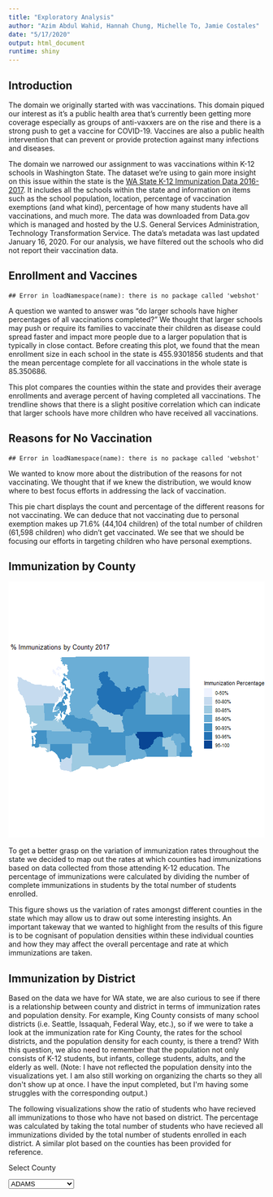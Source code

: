```yaml
---
title: "Exploratory Analysis"
author: "Azim Abdul Wahid, Hannah Chung, Michelle To, Jamie Costales"
date: "5/17/2020"
output: html_document
runtime: shiny
---
```




## Introduction



The domain we originally started with was vaccinations. This domain piqued our interest as it’s a public health area that’s currently been getting more coverage especially as groups of anti-vaxxers are on the rise and there is a strong push to get a vaccine for COVID-19. Vaccines are also a public health intervention that can prevent or provide protection against many infections and diseases.

The domain we narrowed our assignment to was vaccinations within K-12 schools in Washington State. The dataset we’re using to gain more insight on this issue within the state is the [WA State K-12 Immunization Data 2016-2017](https://catalog.data.gov/dataset/all-students-kindergarten-through-12th-grade-immunization-data-by-school-2016-2017). It includes all the schools within the state and information on items such as the school population, location, percentage of vaccination exemptions (and what kind), percentage of how many students have all vaccinations, and much more. The data was downloaded from Data.gov which is managed and hosted by the U.S. General Services Administration, Technology Transformation Service. The data’s metadata was last updated January 16, 2020. For our analysis, we have filtered out the schools who did not report their vaccination data.

## Enrollment and Vaccines


```
## Error in loadNamespace(name): there is no package called 'webshot'
```

A question we wanted to answer was “do larger schools have higher percentages of all vaccinations completed?” We thought that larger schools may push or require its families to vaccinate their children as disease could spread faster and impact more people due to a larger population that is typically in close contact. Before creating this plot, we found that the mean enrollment size in each school in the state  is 455.9301856 students and that the mean percentage complete for all vaccinations in the whole state is 85.350686. 

This plot compares the counties within the state and provides their average enrollments and average percent of having completed all vaccinations. The trendline shows that there is a slight positive correlation which can indicate that larger schools have more children who have received all vaccinations.

## Reasons for No Vaccination


```
## Error in loadNamespace(name): there is no package called 'webshot'
```

We wanted to know more about the distribution of the reasons for not vaccinating. We thought that if we knew the distribution, we would know where to best focus efforts in addressing the lack of vaccination.

This pie chart displays the count and percentage of the different reasons for not vaccinating. We can deduce that not vaccinating due to personal exemption makes up 71.6% (44,104 children) of the total number of children (61,598 children) who didn’t get vaccinated. We see that we should be focusing our efforts in targeting children who have personal exemptions.

## Immunization by County
![plot of chunk unnamed-chunk-1](figure/unnamed-chunk-1-1.png)

To get a better grasp on the variation of immunization rates throughout the state we decided to map out the rates at which counties had immunizations based on data collected from those attending K-12 education. The percentage of immunizations were calculated by dividing the number of complete immunizations in students by the total number of students enrolled. 

This figure shows us the variation of rates amongst different counties in the state which may allow us to draw out some interesting insights. An important takeway that we wanted to highlight from the results of this figure is to be cognisant of population densities within these individual counties and how they may affect the overall percentage and rate at which immunizations are taken. 

## Immunization by District

Based on the data we have for WA state, we are also curious to see if there is a relationship between county and district in terms of immunization rates and population density. For example, King County consists of many school districts (i.e. Seattle, Issaquah, Federal Way, etc.), so if we were to take a look at the immunization rate for King County, the rates for the school districts, and the population density for each county, is there a trend? With this question, we also need to remember that the population not only consists of K-12 students, but infants, college students, adults, and the elderly as well. (Note: I have not reflected the population density into the visualizations yet. I am also still working on organizing the charts so they all don't show up at once. I have the input completed, but I'm having some struggles with the corresponding output.)

The following visualizations show the ratio of students who have recieved all immunizations to those who have not based on district. The percentage was calculated by taking the total number of students who have recieved all immunizations divided by the total number of students enrolled in each district. A similar plot based on the counties has been provided for reference. 

<!--html_preserve--><div class="form-group shiny-input-container">
<label class="control-label" for="County">Select County</label>
<div>
<select id="County"><option value="ADAMS" selected>ADAMS</option>
<option value="ASOTIN">ASOTIN</option>
<option value="BENTON">BENTON</option>
<option value="CHELAN">CHELAN</option>
<option value="CLALLAM">CLALLAM</option>
<option value="CLARK">CLARK</option>
<option value="COLUMBIA">COLUMBIA</option>
<option value="COWLITZ">COWLITZ</option>
<option value="DOUGLAS">DOUGLAS</option>
<option value="FERRY">FERRY</option>
<option value="FRANKLIN">FRANKLIN</option>
<option value="GARFIELD">GARFIELD</option>
<option value="GRANT">GRANT</option>
<option value="GRAYS HARBOR">GRAYS HARBOR</option>
<option value="ISLAND">ISLAND</option>
<option value="JEFFERSON">JEFFERSON</option>
<option value="KING">KING</option>
<option value="KITSAP">KITSAP</option>
<option value="KITTITAS">KITTITAS</option>
<option value="KLICKITAT">KLICKITAT</option>
<option value="LEWIS">LEWIS</option>
<option value="LINCOLN">LINCOLN</option>
<option value="MASON">MASON</option>
<option value="OKANOGAN">OKANOGAN</option>
<option value="PACIFIC">PACIFIC</option>
<option value="PEND OREILLE">PEND OREILLE</option>
<option value="PIERCE">PIERCE</option>
<option value="SAN JUAN">SAN JUAN</option>
<option value="SKAGIT">SKAGIT</option>
<option value="SKAMANIA">SKAMANIA</option>
<option value="SNOHOMISH">SNOHOMISH</option>
<option value="SPOKANE">SPOKANE</option>
<option value="STEVENS">STEVENS</option>
<option value="THURSTON">THURSTON</option>
<option value="WAHKIAKUM">WAHKIAKUM</option>
<option value="WALLA WALLA">WALLA WALLA</option>
<option value="WHATCOM">WHATCOM</option>
<option value="WHITMAN">WHITMAN</option>
<option value="YAKIMA">YAKIMA</option></select>
<script type="application/json" data-for="County" data-nonempty="">{}</script>
</div>
</div><!--/html_preserve--><!--html_preserve--><div id="out05c2439fb090a3e8" class="shiny-text-output"></div><!--/html_preserve--><!--html_preserve--><div class="col-sm-8">
<div id="htmlwidget-4a1e887bd2502dbd5f40" style="width:100%;height:400px;" class="plotly html-widget"></div>
<script type="application/json" data-for="htmlwidget-4a1e887bd2502dbd5f40">{"x":{"visdat":{"e98760c52eb":["function () ","plotlyVisDat"]},"cur_data":"e98760c52eb","attrs":{"e98760c52eb":{"x":{},"y":{},"text":{},"hoverinfo":"text","name":"Immunization Rate in each County","color":{},"alpha_stroke":1,"sizes":[10,100],"spans":[1,20],"type":"bar"}},"layout":{"margin":{"b":40,"l":60,"t":25,"r":10},"title":"Immunization Rate in each County","xaxis":{"domain":[0,1],"automargin":true,"title":"Students with Complete Immunization (%)"},"showlegend":false,"yaxis":{"domain":[0,1],"automargin":true,"title":"County","type":"category","categoryorder":"array","categoryarray":["ADAMS","ASOTIN","BENTON","CHELAN","CLALLAM","CLARK","COLUMBIA","COWLITZ","DOUGLAS","FERRY","FRANKLIN","GARFIELD","GRANT","GRAYS HARBOR","ISLAND","JEFFERSON","KING","KITSAP","KITTITAS","KLICKITAT","LEWIS","LINCOLN","MASON","OKANOGAN","PACIFIC","PEND OREILLE","PIERCE","SAN JUAN","SKAGIT","SKAMANIA","SNOHOMISH","SPOKANE","STEVENS","THURSTON","WAHKIAKUM","WALLA WALLA","WHATCOM","WHITMAN","YAKIMA"]},"hovermode":"closest"},"source":"A","config":{"showSendToCloud":false},"data":[{"x":[92.3374770735684],"y":["ADAMS"],"text":"ADAMS: 92.34%","hoverinfo":"text","name":"Immunization Rate in each County","type":"bar","orientation":"h","marker":{"color":"rgba(102,194,165,1)","line":{"color":"rgba(102,194,165,1)"}},"textfont":{"color":"rgba(102,194,165,1)"},"error_y":{"color":"rgba(102,194,165,1)"},"error_x":{"color":"rgba(102,194,165,1)"},"xaxis":"x","yaxis":"y","frame":null},{"x":[92.948717948718],"y":["ASOTIN"],"text":"ASOTIN: 92.95%","hoverinfo":"text","name":"Immunization Rate in each County","type":"bar","orientation":"h","marker":{"color":"rgba(144,186,152,1)","line":{"color":"rgba(144,186,152,1)"}},"textfont":{"color":"rgba(144,186,152,1)"},"error_y":{"color":"rgba(144,186,152,1)"},"error_x":{"color":"rgba(144,186,152,1)"},"xaxis":"x","yaxis":"y","frame":null},{"x":[87.7284672394957],"y":["BENTON"],"text":"BENTON: 87.73%","hoverinfo":"text","name":"Immunization Rate in each County","type":"bar","orientation":"h","marker":{"color":"rgba(175,178,140,1)","line":{"color":"rgba(175,178,140,1)"}},"textfont":{"color":"rgba(175,178,140,1)"},"error_y":{"color":"rgba(175,178,140,1)"},"error_x":{"color":"rgba(175,178,140,1)"},"xaxis":"x","yaxis":"y","frame":null},{"x":[93.2400761681559],"y":["CHELAN"],"text":"CHELAN: 93.24%","hoverinfo":"text","name":"Immunization Rate in each County","type":"bar","orientation":"h","marker":{"color":"rgba(200,169,128,1)","line":{"color":"rgba(200,169,128,1)"}},"textfont":{"color":"rgba(200,169,128,1)"},"error_y":{"color":"rgba(200,169,128,1)"},"error_x":{"color":"rgba(200,169,128,1)"},"xaxis":"x","yaxis":"y","frame":null},{"x":[72.1469642335055],"y":["CLALLAM"],"text":"CLALLAM: 72.15%","hoverinfo":"text","name":"Immunization Rate in each County","type":"bar","orientation":"h","marker":{"color":"rgba(223,158,115,1)","line":{"color":"rgba(223,158,115,1)"}},"textfont":{"color":"rgba(223,158,115,1)"},"error_y":{"color":"rgba(223,158,115,1)"},"error_x":{"color":"rgba(223,158,115,1)"},"xaxis":"x","yaxis":"y","frame":null},{"x":[76.7435038744531],"y":["CLARK"],"text":"CLARK: 76.74%","hoverinfo":"text","name":"Immunization Rate in each County","type":"bar","orientation":"h","marker":{"color":"rgba(244,147,103,1)","line":{"color":"rgba(244,147,103,1)"}},"textfont":{"color":"rgba(244,147,103,1)"},"error_y":{"color":"rgba(244,147,103,1)"},"error_x":{"color":"rgba(244,147,103,1)"},"xaxis":"x","yaxis":"y","frame":null},{"x":[83.9160839160839],"y":["COLUMBIA"],"text":"COLUMBIA: 83.92%","hoverinfo":"text","name":"Immunization Rate in each County","type":"bar","orientation":"h","marker":{"color":"rgba(243,143,109,1)","line":{"color":"rgba(243,143,109,1)"}},"textfont":{"color":"rgba(243,143,109,1)"},"error_y":{"color":"rgba(243,143,109,1)"},"error_x":{"color":"rgba(243,143,109,1)"},"xaxis":"x","yaxis":"y","frame":null},{"x":[92.2930046866863],"y":["COWLITZ"],"text":"COWLITZ: 92.29%","hoverinfo":"text","name":"Immunization Rate in each County","type":"bar","orientation":"h","marker":{"color":"rgba(228,147,129,1)","line":{"color":"rgba(228,147,129,1)"}},"textfont":{"color":"rgba(228,147,129,1)"},"error_y":{"color":"rgba(228,147,129,1)"},"error_x":{"color":"rgba(228,147,129,1)"},"xaxis":"x","yaxis":"y","frame":null},{"x":[93.9340718724669],"y":["DOUGLAS"],"text":"DOUGLAS: 93.93%","hoverinfo":"text","name":"Immunization Rate in each County","type":"bar","orientation":"h","marker":{"color":"rgba(210,151,148,1)","line":{"color":"rgba(210,151,148,1)"}},"textfont":{"color":"rgba(210,151,148,1)"},"error_y":{"color":"rgba(210,151,148,1)"},"error_x":{"color":"rgba(210,151,148,1)"},"xaxis":"x","yaxis":"y","frame":null},{"x":[78.4005468215994],"y":["FERRY"],"text":"FERRY: 78.4%","hoverinfo":"text","name":"Immunization Rate in each County","type":"bar","orientation":"h","marker":{"color":"rgba(190,154,167,1)","line":{"color":"rgba(190,154,167,1)"}},"textfont":{"color":"rgba(190,154,167,1)"},"error_y":{"color":"rgba(190,154,167,1)"},"error_x":{"color":"rgba(190,154,167,1)"},"xaxis":"x","yaxis":"y","frame":null},{"x":[95.9548400162009],"y":["FRANKLIN"],"text":"FRANKLIN: 95.95%","hoverinfo":"text","name":"Immunization Rate in each County","type":"bar","orientation":"h","marker":{"color":"rgba(166,157,187,1)","line":{"color":"rgba(166,157,187,1)"}},"textfont":{"color":"rgba(166,157,187,1)"},"error_y":{"color":"rgba(166,157,187,1)"},"error_x":{"color":"rgba(166,157,187,1)"},"xaxis":"x","yaxis":"y","frame":null},{"x":[88.9632107023411],"y":["GARFIELD"],"text":"GARFIELD: 88.96%","hoverinfo":"text","name":"Immunization Rate in each County","type":"bar","orientation":"h","marker":{"color":"rgba(144,160,203,1)","line":{"color":"rgba(144,160,203,1)"}},"textfont":{"color":"rgba(144,160,203,1)"},"error_y":{"color":"rgba(144,160,203,1)"},"error_x":{"color":"rgba(144,160,203,1)"},"xaxis":"x","yaxis":"y","frame":null},{"x":[91.9398907103825],"y":["GRANT"],"text":"GRANT: 91.94%","hoverinfo":"text","name":"Immunization Rate in each County","type":"bar","orientation":"h","marker":{"color":"rgba(163,156,201,1)","line":{"color":"rgba(163,156,201,1)"}},"textfont":{"color":"rgba(163,156,201,1)"},"error_y":{"color":"rgba(163,156,201,1)"},"error_x":{"color":"rgba(163,156,201,1)"},"xaxis":"x","yaxis":"y","frame":null},{"x":[83.8850174216028],"y":["GRAYS HARBOR"],"text":"GRAYS HARBOR: 83.89%","hoverinfo":"text","name":"Immunization Rate in each County","type":"bar","orientation":"h","marker":{"color":"rgba(180,153,200,1)","line":{"color":"rgba(180,153,200,1)"}},"textfont":{"color":"rgba(180,153,200,1)"},"error_y":{"color":"rgba(180,153,200,1)"},"error_x":{"color":"rgba(180,153,200,1)"},"xaxis":"x","yaxis":"y","frame":null},{"x":[90.6983050847458],"y":["ISLAND"],"text":"ISLAND: 90.7%","hoverinfo":"text","name":"Immunization Rate in each County","type":"bar","orientation":"h","marker":{"color":"rgba(197,149,198,1)","line":{"color":"rgba(197,149,198,1)"}},"textfont":{"color":"rgba(197,149,198,1)"},"error_y":{"color":"rgba(197,149,198,1)"},"error_x":{"color":"rgba(197,149,198,1)"},"xaxis":"x","yaxis":"y","frame":null},{"x":[66.8690702087287],"y":["JEFFERSON"],"text":"JEFFERSON: 66.87%","hoverinfo":"text","name":"Immunization Rate in each County","type":"bar","orientation":"h","marker":{"color":"rgba(212,144,197,1)","line":{"color":"rgba(212,144,197,1)"}},"textfont":{"color":"rgba(212,144,197,1)"},"error_y":{"color":"rgba(212,144,197,1)"},"error_x":{"color":"rgba(212,144,197,1)"},"xaxis":"x","yaxis":"y","frame":null},{"x":[87.6227003429997],"y":["KING"],"text":"KING: 87.62%","hoverinfo":"text","name":"Immunization Rate in each County","type":"bar","orientation":"h","marker":{"color":"rgba(227,140,195,1)","line":{"color":"rgba(227,140,195,1)"}},"textfont":{"color":"rgba(227,140,195,1)"},"error_y":{"color":"rgba(227,140,195,1)"},"error_x":{"color":"rgba(227,140,195,1)"},"xaxis":"x","yaxis":"y","frame":null},{"x":[91.926887046409],"y":["KITSAP"],"text":"KITSAP: 91.93%","hoverinfo":"text","name":"Immunization Rate in each County","type":"bar","orientation":"h","marker":{"color":"rgba(225,150,182,1)","line":{"color":"rgba(225,150,182,1)"}},"textfont":{"color":"rgba(225,150,182,1)"},"error_y":{"color":"rgba(225,150,182,1)"},"error_x":{"color":"rgba(225,150,182,1)"},"xaxis":"x","yaxis":"y","frame":null},{"x":[83.8715529753266],"y":["KITTITAS"],"text":"KITTITAS: 83.87%","hoverinfo":"text","name":"Immunization Rate in each County","type":"bar","orientation":"h","marker":{"color":"rgba(216,166,163,1)","line":{"color":"rgba(216,166,163,1)"}},"textfont":{"color":"rgba(216,166,163,1)"},"error_y":{"color":"rgba(216,166,163,1)"},"error_x":{"color":"rgba(216,166,163,1)"},"xaxis":"x","yaxis":"y","frame":null},{"x":[82],"y":["KLICKITAT"],"text":"KLICKITAT: 82%","hoverinfo":"text","name":"Immunization Rate in each County","type":"bar","orientation":"h","marker":{"color":"rgba(205,180,144,1)","line":{"color":"rgba(205,180,144,1)"}},"textfont":{"color":"rgba(205,180,144,1)"},"error_y":{"color":"rgba(205,180,144,1)"},"error_x":{"color":"rgba(205,180,144,1)"},"xaxis":"x","yaxis":"y","frame":null},{"x":[89.6628841215936],"y":["LEWIS"],"text":"LEWIS: 89.66%","hoverinfo":"text","name":"Immunization Rate in each County","type":"bar","orientation":"h","marker":{"color":"rgba(193,194,124,1)","line":{"color":"rgba(193,194,124,1)"}},"textfont":{"color":"rgba(193,194,124,1)"},"error_y":{"color":"rgba(193,194,124,1)"},"error_x":{"color":"rgba(193,194,124,1)"},"xaxis":"x","yaxis":"y","frame":null},{"x":[83.6856617647059],"y":["LINCOLN"],"text":"LINCOLN: 83.69%","hoverinfo":"text","name":"Immunization Rate in each County","type":"bar","orientation":"h","marker":{"color":"rgba(178,207,102,1)","line":{"color":"rgba(178,207,102,1)"}},"textfont":{"color":"rgba(178,207,102,1)"},"error_y":{"color":"rgba(178,207,102,1)"},"error_x":{"color":"rgba(178,207,102,1)"},"xaxis":"x","yaxis":"y","frame":null},{"x":[86.5552601595139],"y":["MASON"],"text":"MASON: 86.56%","hoverinfo":"text","name":"Immunization Rate in each County","type":"bar","orientation":"h","marker":{"color":"rgba(171,216,82,1)","line":{"color":"rgba(171,216,82,1)"}},"textfont":{"color":"rgba(171,216,82,1)"},"error_y":{"color":"rgba(171,216,82,1)"},"error_x":{"color":"rgba(171,216,82,1)"},"xaxis":"x","yaxis":"y","frame":null},{"x":[87.2386557224717],"y":["OKANOGAN"],"text":"OKANOGAN: 87.24%","hoverinfo":"text","name":"Immunization Rate in each County","type":"bar","orientation":"h","marker":{"color":"rgba(189,217,77,1)","line":{"color":"rgba(189,217,77,1)"}},"textfont":{"color":"rgba(189,217,77,1)"},"error_y":{"color":"rgba(189,217,77,1)"},"error_x":{"color":"rgba(189,217,77,1)"},"xaxis":"x","yaxis":"y","frame":null},{"x":[92.1755027422303],"y":["PACIFIC"],"text":"PACIFIC: 92.18%","hoverinfo":"text","name":"Immunization Rate in each County","type":"bar","orientation":"h","marker":{"color":"rgba(206,217,70,1)","line":{"color":"rgba(206,217,70,1)"}},"textfont":{"color":"rgba(206,217,70,1)"},"error_y":{"color":"rgba(206,217,70,1)"},"error_x":{"color":"rgba(206,217,70,1)"},"xaxis":"x","yaxis":"y","frame":null},{"x":[66.8383773341919],"y":["PEND OREILLE"],"text":"PEND OREILLE: 66.84%","hoverinfo":"text","name":"Immunization Rate in each County","type":"bar","orientation":"h","marker":{"color":"rgba(222,217,64,1)","line":{"color":"rgba(222,217,64,1)"}},"textfont":{"color":"rgba(222,217,64,1)"},"error_y":{"color":"rgba(222,217,64,1)"},"error_x":{"color":"rgba(222,217,64,1)"},"xaxis":"x","yaxis":"y","frame":null},{"x":[90.5869010490502],"y":["PIERCE"],"text":"PIERCE: 90.59%","hoverinfo":"text","name":"Immunization Rate in each County","type":"bar","orientation":"h","marker":{"color":"rgba(238,217,57,1)","line":{"color":"rgba(238,217,57,1)"}},"textfont":{"color":"rgba(238,217,57,1)"},"error_y":{"color":"rgba(238,217,57,1)"},"error_x":{"color":"rgba(238,217,57,1)"},"xaxis":"x","yaxis":"y","frame":null},{"x":[48.0857580398162],"y":["SAN JUAN"],"text":"SAN JUAN: 48.09%","hoverinfo":"text","name":"Immunization Rate in each County","type":"bar","orientation":"h","marker":{"color":"rgba(253,217,48,1)","line":{"color":"rgba(253,217,48,1)"}},"textfont":{"color":"rgba(253,217,48,1)"},"error_y":{"color":"rgba(253,217,48,1)"},"error_x":{"color":"rgba(253,217,48,1)"},"xaxis":"x","yaxis":"y","frame":null},{"x":[86.9287162689128],"y":["SKAGIT"],"text":"SKAGIT: 86.93%","hoverinfo":"text","name":"Immunization Rate in each County","type":"bar","orientation":"h","marker":{"color":"rgba(252,214,69,1)","line":{"color":"rgba(252,214,69,1)"}},"textfont":{"color":"rgba(252,214,69,1)"},"error_y":{"color":"rgba(252,214,69,1)"},"error_x":{"color":"rgba(252,214,69,1)"},"xaxis":"x","yaxis":"y","frame":null},{"x":[82.9924650161464],"y":["SKAMANIA"],"text":"SKAMANIA: 82.99%","hoverinfo":"text","name":"Immunization Rate in each County","type":"bar","orientation":"h","marker":{"color":"rgba(247,210,90,1)","line":{"color":"rgba(247,210,90,1)"}},"textfont":{"color":"rgba(247,210,90,1)"},"error_y":{"color":"rgba(247,210,90,1)"},"error_x":{"color":"rgba(247,210,90,1)"},"xaxis":"x","yaxis":"y","frame":null},{"x":[86.3586765382222],"y":["SNOHOMISH"],"text":"SNOHOMISH: 86.36%","hoverinfo":"text","name":"Immunization Rate in each County","type":"bar","orientation":"h","marker":{"color":"rgba(243,206,108,1)","line":{"color":"rgba(243,206,108,1)"}},"textfont":{"color":"rgba(243,206,108,1)"},"error_y":{"color":"rgba(243,206,108,1)"},"error_x":{"color":"rgba(243,206,108,1)"},"xaxis":"x","yaxis":"y","frame":null},{"x":[88.4202931004454],"y":["SPOKANE"],"text":"SPOKANE: 88.42%","hoverinfo":"text","name":"Immunization Rate in each County","type":"bar","orientation":"h","marker":{"color":"rgba(238,202,124,1)","line":{"color":"rgba(238,202,124,1)"}},"textfont":{"color":"rgba(238,202,124,1)"},"error_y":{"color":"rgba(238,202,124,1)"},"error_x":{"color":"rgba(238,202,124,1)"},"xaxis":"x","yaxis":"y","frame":null},{"x":[78.273036178293],"y":["STEVENS"],"text":"STEVENS: 78.27%","hoverinfo":"text","name":"Immunization Rate in each County","type":"bar","orientation":"h","marker":{"color":"rgba(232,198,139,1)","line":{"color":"rgba(232,198,139,1)"}},"textfont":{"color":"rgba(232,198,139,1)"},"error_y":{"color":"rgba(232,198,139,1)"},"error_x":{"color":"rgba(232,198,139,1)"},"xaxis":"x","yaxis":"y","frame":null},{"x":[80.5800268615265],"y":["THURSTON"],"text":"THURSTON: 80.58%","hoverinfo":"text","name":"Immunization Rate in each County","type":"bar","orientation":"h","marker":{"color":"rgba(225,195,151,1)","line":{"color":"rgba(225,195,151,1)"}},"textfont":{"color":"rgba(225,195,151,1)"},"error_y":{"color":"rgba(225,195,151,1)"},"error_x":{"color":"rgba(225,195,151,1)"},"xaxis":"x","yaxis":"y","frame":null},{"x":[82.0454545454545],"y":["WAHKIAKUM"],"text":"WAHKIAKUM: 82.05%","hoverinfo":"text","name":"Immunization Rate in each County","type":"bar","orientation":"h","marker":{"color":"rgba(217,191,156,1)","line":{"color":"rgba(217,191,156,1)"}},"textfont":{"color":"rgba(217,191,156,1)"},"error_y":{"color":"rgba(217,191,156,1)"},"error_x":{"color":"rgba(217,191,156,1)"},"xaxis":"x","yaxis":"y","frame":null},{"x":[90.7959925134867],"y":["WALLA WALLA"],"text":"WALLA WALLA: 90.8%","hoverinfo":"text","name":"Immunization Rate in each County","type":"bar","orientation":"h","marker":{"color":"rgba(208,188,162,1)","line":{"color":"rgba(208,188,162,1)"}},"textfont":{"color":"rgba(208,188,162,1)"},"error_y":{"color":"rgba(208,188,162,1)"},"error_x":{"color":"rgba(208,188,162,1)"},"xaxis":"x","yaxis":"y","frame":null},{"x":[86.2894222718392],"y":["WHATCOM"],"text":"WHATCOM: 86.29%","hoverinfo":"text","name":"Immunization Rate in each County","type":"bar","orientation":"h","marker":{"color":"rgba(199,185,168,1)","line":{"color":"rgba(199,185,168,1)"}},"textfont":{"color":"rgba(199,185,168,1)"},"error_y":{"color":"rgba(199,185,168,1)"},"error_x":{"color":"rgba(199,185,168,1)"},"xaxis":"x","yaxis":"y","frame":null},{"x":[90.5342946940285],"y":["WHITMAN"],"text":"WHITMAN: 90.53%","hoverinfo":"text","name":"Immunization Rate in each County","type":"bar","orientation":"h","marker":{"color":"rgba(189,182,173,1)","line":{"color":"rgba(189,182,173,1)"}},"textfont":{"color":"rgba(189,182,173,1)"},"error_y":{"color":"rgba(189,182,173,1)"},"error_x":{"color":"rgba(189,182,173,1)"},"xaxis":"x","yaxis":"y","frame":null},{"x":[92.627006817682],"y":["YAKIMA"],"text":"YAKIMA: 92.63%","hoverinfo":"text","name":"Immunization Rate in each County","type":"bar","orientation":"h","marker":{"color":"rgba(179,179,179,1)","line":{"color":"rgba(179,179,179,1)"}},"textfont":{"color":"rgba(179,179,179,1)"},"error_y":{"color":"rgba(179,179,179,1)"},"error_x":{"color":"rgba(179,179,179,1)"},"xaxis":"x","yaxis":"y","frame":null}],"highlight":{"on":"plotly_click","persistent":false,"dynamic":false,"selectize":false,"opacityDim":0.2,"selected":{"opacity":1},"debounce":0},"shinyEvents":["plotly_hover","plotly_click","plotly_selected","plotly_relayout","plotly_brushed","plotly_brushing","plotly_clickannotation","plotly_doubleclick","plotly_deselect","plotly_afterplot","plotly_sunburstclick"],"base_url":"https://plot.ly"},"evals":[],"jsHooks":[]}</script>
<div id="oute8915b13da61d77e" style="width:100%; height:400px; " class="plotly html-widget html-widget-output shiny-report-size"></div>
</div><!--/html_preserve-->

